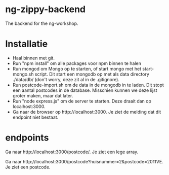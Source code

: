 ng-zippy-backend
================

The backend for the ng-workshop. 

# Installatie 

- Haal binnen met git.
- Run "npm install" om alle packages voor npm binnen te halen
- Run mongod om Mongo op te starten, of start mongo met het start-mongo.sh script. Dit start een mongodb op met als data directory ./data/db/ (don't worry, deze zit al in de .gitignore). 
- Run postcode-import.sh om de data in de mongodb in te laden. Dit stopt een aantal postcodes in de database. Misschien kunnen we deze lijst groter maken, maar dat later. 
- Run "node express.js" om de server te starten. Deze draait dan op localhost:3000.
- Ga naar de browser op http://localhost:3000. Je ziet de melding dat dit endpoint niet bestaat. 


# endpoints

Ga naar http://localhost:3000/postcode/.
Je ziet een lege array.

Ga naar http://localhost:3000/postcode?huisnummer=2&postcode=2011VE. Je ziet een postcode.


